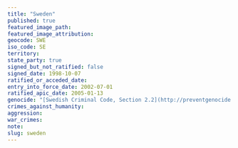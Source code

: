 ```yaml
---
title: "Sweden"
published: true
featured_image_path:
featured_image_attribution:
geocode: SWE
iso_code: SE
territory:
state_party: true
signed_but_not_ratified: false
signed_date: 1998-10-07
ratified_or_acceded_date:
entry_into_force_date: 2002-07-01
ratified_apic_date: 2005-01-13
genocide: "[Swedish Criminal Code, Section 2.2](http://preventgenocide.org/se/lag169.htm)"
crimes_against_humanity:
aggression:
war_crimes:
note:
slug: sweden
---
```

